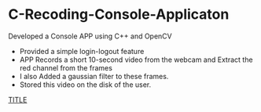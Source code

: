# C-Recoding-Console-Applicaton
Developed a Console APP using C++ and OpenCV
* Provided a simple login-logout feature 
* APP Records a short 10-second video from the webcam and Extract the red channel from the frames 
* I also Added a gaussian filter to these frames.
* Stored this video on the disk of the user.

<a href="https://github.com/montooboss1999/CPP-Recoding-Console-Applicaton/raw/main/CPP_APP.exe" download="CPP_APP.exe">TITLE</a>
